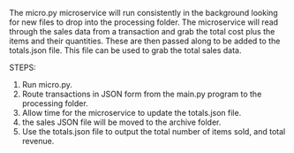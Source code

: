 The micro.py microservice will run consistently in the background looking for new files to drop into the processing folder. The microservice will read through the sales data from a transaction and grab the total cost plus the items and their quantities. These are then passed along to be added to the totals.json file. This file can be used to grab the total sales data.

STEPS:
1. Run micro.py.
2. Route transactions in JSON form from the main.py program to the processing folder.
3. Allow time for the microservice to update the totals.json file.
4. the sales JSON file will be moved to the archive folder.
4. Use the totals.json file to output the total number of items sold, and total revenue.